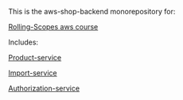 This is the aws-shop-backend monorepository for: 

[Rolling-Scopes aws course](https://github.com/rolling-scopes-school/aws)

Includes: 

[Product-service](https://github.com/bwire/aws-shop-backend/blob/a0db1728aa01826dba9f54533340193288f47ee6/product-service/README.md#L1)

[Import-service](https://github.com/bwire/aws-shop-backend/blob/709bcd37a841fedaa4bd725457ef54262ffbd673/README.md#L7)

[Authorization-service](https://github.com/bwire/aws-shop-backend/blob/5216ebee20662aae4cfc31f1b53954b9aa6bcc3e/README.md#L11)


